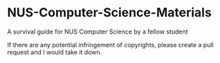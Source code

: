 # NUS-Computer-Science-Materials
A survival guide for NUS Computer Science by a fellow student

If there are any potential infringement of copyrights, please create a pull request and I would take it down.

